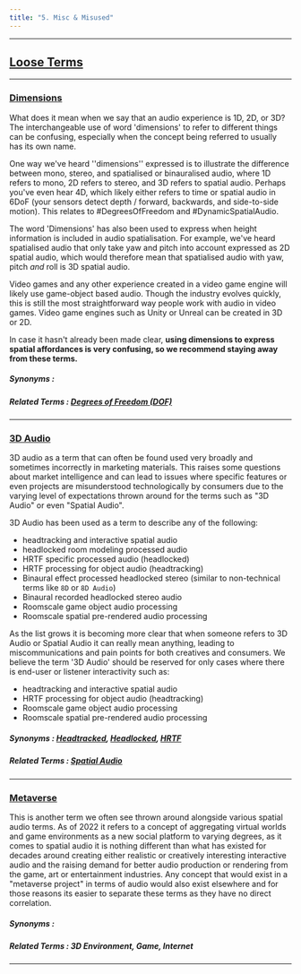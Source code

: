 ```yaml
---
title: "5. Misc & Misused"
---
```


---
## [Loose Terms](../misc-terms#loose-terms)

---
### [Dimensions](../misc-terms#dimensions)

What does it mean when we say that an audio experience is 1D, 2D, or 3D? The interchangeable use of word 'dimensions' to refer to different things can be confusing, especially when the concept being referred to usually has its own name. 

One way we've heard ''dimensions'' expressed is to illustrate the difference between mono, stereo, and spatialised or binauralised audio, where 1D refers to mono, 2D refers to stereo, and 3D refers to spatial audio. Perhaps you've even hear 4D, which likely either refers to time or spatial audio in 6DoF (your sensors detect depth / forward, backwards, and side-to-side motion). This relates to #DegreesOfFreedom and #DynamicSpatialAudio. 

The word 'Dimensions' has also been used to express when height information is included in audio spatialisation. For example, we've heard spatialised audio that only take yaw and pitch into account expressed as 2D spatial audio, which would therefore mean that spatialised audio with yaw, pitch *and* roll is 3D spatial audio. 

Video games and any other experience created in a video game engine will likely use game-object based audio. Though the industry evolves quickly, this is still the most straightforward way people work with audio in video games. Video game engines such as Unity or Unreal can be created in 3D or 2D. 

In case it hasn't already been made clear, **using dimensions to express spatial affordances is very confusing, so we recommend staying away from these terms.**

##### Synonyms : 
##### Related Terms : [Degrees of Freedom (DOF)](../technical-terms#dof)

---
### [3D Audio](../misc-terms#3daudio)

3D audio as a term that can often be found used very broadly and sometimes incorrectly in marketing materials. This raises some questions about market intelligence and can lead to issues where specific features or even projects are misunderstood technologically by consumers due to the varying level of expectations thrown around for the terms such as "3D Audio" or even "Spatial Audio".

3D Audio has been used as a term to describe any of the following: 
 - headtracking and interactive spatial audio
 - headlocked room modeling processed audio
 - HRTF specific processed audio (headlocked)
 - HRTF processing for object audio (headtracking)
 - Binaural effect processed headlocked stereo (similar to non-technical terms like `8D` or `8D Audio`)
 - Binaural recorded headlocked stereo audio
 - Roomscale game object audio processing
 - Roomscale spatial pre-rendered audio processing

As the list grows it is becoming more clear that when someone refers to 3D Audio or Spatial Audio it can really mean anything, leading to miscommunications and pain points for both creatives and consumers. We believe the term '3D Audio' should be reserved for only cases where there is end-user or listener interactivity such as: 
 - headtracking and interactive spatial audio
 - HRTF processing for object audio (headtracking)
 - Roomscale game object audio processing
 - Roomscale spatial pre-rendered audio processing

##### Synonyms : [Headtracked](../general-terms#headtracked), [Headlocked](../general-terms#headlocked), [HRTF](../general-terms#hrtf)
##### Related Terms : [Spatial Audio](../general-terms#spatial-audio)

---
### [Metaverse](../misc-terms#metaverse)

This is another term we often see thrown around alongside various spatial audio terms. As of 2022 it refers to a concept of aggregating virtual worlds and game environments as a new social platform to varying degrees, as it comes to spatial audio it is nothing different than what has existed for decades around creating either realistic or creatively interesting interactive audio and the raising demand for better audio production or rendering from the game, art or entertainment industries. Any concept that would exist in a "metaverse project" in terms of audio would also exist elsewhere and for those reasons its easier to separate these terms as they have no direct correlation.

##### Synonyms : 
##### Related Terms : 3D Environment, Game, Internet

---